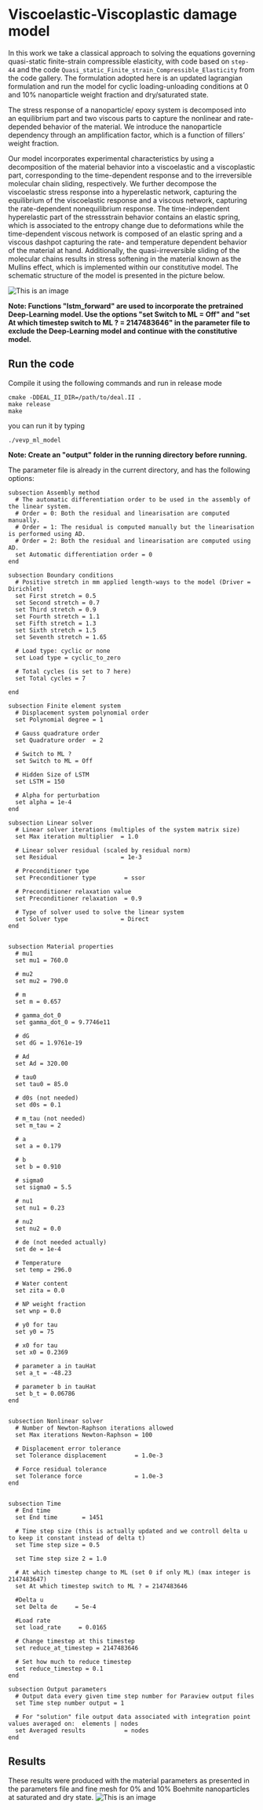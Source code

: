 # Viscoelastic-Viscoplastic damage model

In this work we take a classical approach to solving the equations governing quasi-static finite-strain compressible elasticity, with code based on ```step-44``` and the code ```Quasi_static_Finite_strain_Compressible_Elasticity``` from the code gallery. The formulation adopted here is an updated lagrangian formulation and run the model for cyclic loading-unloading conditions at 0 and 10% nanoparticle weight fraction and dry/saturated state.

The stress response of a nanoparticle/ epoxy system is decomposed into an equilibrium part and two viscous parts to capture 
the nonlinear and rate-depended behavior of the material. We introduce the nanoparticle dependency through an amplification factor, 
which is a function of fillers’ weight fraction.

Our model incorporates experimental characteristics by using a decomposition
of the material behavior into a viscoelastic and a viscoplastic part,
corresponding to the time-dependent response and to the irreversible molecular
chain sliding, respectively. We further decompose the viscoelastic stress
response into a hyperelastic network, capturing the equilibrium of the viscoelastic
response and a viscous network, capturing the rate-dependent nonequilibrium
response. The time-independent hyperelastic part of the stressstrain
behavior contains an elastic spring, which is associated to the entropy
change due to deformations while the time-dependent viscous network is
composed of an elastic spring and a viscous dashpot capturing the rate- and
temperature dependent behavior of the material at hand. Additionally, the
quasi-irreversible sliding of the molecular chains results in stress softening
in the material known as the Mullins effect, which is implemented within
our constitutive model. The schematic structure of the model is presented in the picture below.

![This is an image](/rheo.PNG)

**Note: Functions "lstm_forward" are used to incorporate the pretrained Deep-Learning model. Use the options "set Switch to ML = Off" and "set At which timestep switch to ML ? = 2147483646" in the parameter file to exclude the Deep-Learning model and continue with the constitutive model.**

## Run the code
Compile it using the following commands and run in release mode
```
cmake -DDEAL_II_DIR=/path/to/deal.II .
make release
make
```
you can run it by typing
```
./vevp_ml_model
```
**Note: Create an "output" folder in the running directory before running.**

The parameter file is already in the current directory, and has the following options:
```
subsection Assembly method
  # The automatic differentiation order to be used in the assembly of the linear system.
  # Order = 0: Both the residual and linearisation are computed manually.
  # Order = 1: The residual is computed manually but the linearisation is performed using AD.
  # Order = 2: Both the residual and linearisation are computed using AD. 
  set Automatic differentiation order = 0
end

subsection Boundary conditions
  # Positive stretch in mm applied length-ways to the model (Driver = Dirichlet)
  set First stretch = 0.5
  set Second stretch = 0.7
  set Third stretch = 0.9
  set Fourth stretch = 1.1
  set Fifth stretch = 1.3
  set Sixth stretch = 1.5
  set Seventh stretch = 1.65

  # Load type: cyclic or none
  set Load type = cyclic_to_zero
  
  # Total cycles (is set to 7 here)
  set Total cycles = 7
  
end

subsection Finite element system
  # Displacement system polynomial order
  set Polynomial degree = 1

  # Gauss quadrature order
  set Quadrature order  = 2

  # Switch to ML ?
  set Switch to ML = Off

  # Hidden Size of LSTM
  set LSTM = 150

  # Alpha for perturbation
  set alpha = 1e-4
end

subsection Linear solver
  # Linear solver iterations (multiples of the system matrix size)
  set Max iteration multiplier  = 1.0

  # Linear solver residual (scaled by residual norm)
  set Residual                  = 1e-3

  # Preconditioner type
  set Preconditioner type        = ssor

  # Preconditioner relaxation value
  set Preconditioner relaxation  = 0.9

  # Type of solver used to solve the linear system
  set Solver type               = Direct
end


subsection Material properties
  # mu1
  set mu1 = 760.0
  
  # mu2
  set mu2 = 790.0

  # m
  set m = 0.657
  
  # gamma_dot_0
  set gamma_dot_0 = 9.7746e11
  
  # dG
  set dG = 1.9761e-19
  
  # Ad
  set Ad = 320.00

  # tau0
  set tau0 = 85.0
  
  # d0s (not needed)
  set d0s = 0.1
  
  # m_tau (not needed)
  set m_tau = 2

  # a
  set a = 0.179
  
  # b
  set b = 0.910

  # sigma0
  set sigma0 = 5.5

  # nu1
  set nu1 = 0.23

  # nu2
  set nu2 = 0.0

  # de (not needed actually)
  set de = 1e-4

  # Temperature
  set temp = 296.0
  
  # Water content
  set zita = 0.0
  
  # NP weight fraction 
  set wnp = 0.0

  # y0 for tau
  set y0 = 75

  # x0 for tau
  set x0 = 0.2369

  # parameter a in tauHat
  set a_t = -48.23

  # parameter b in tauHat
  set b_t = 0.06786
end


subsection Nonlinear solver
  # Number of Newton-Raphson iterations allowed
  set Max iterations Newton-Raphson = 100

  # Displacement error tolerance
  set Tolerance displacement        = 1.0e-3

  # Force residual tolerance
  set Tolerance force               = 1.0e-3
end


subsection Time
  # End time
  set End time       = 1451

  # Time step size (this is actually updated and we controll delta u to keep it constant instead of delta t)
  set Time step size = 0.5

  set Time step size 2 = 1.0

  # At which timestep change to ML (set 0 if only ML) (max integer is 2147483647)
  set At which timestep switch to ML ? = 2147483646

  #Delta u
  set Delta de     = 5e-4

  #Load rate
  set load_rate     = 0.0165

  # Change timestep at this timestep
  set reduce_at_timestep = 2147483646

  # Set how much to reduce timestep 
  set reduce_timestep = 0.1
end

subsection Output parameters
  # Output data every given time step number for Paraview output files
  set Time step number output = 1
  
  # For "solution" file output data associated with integration point values averaged on:  elements | nodes
  set Averaged results           = nodes
end

```

## Results

These results were produced with the material parameters as presented in the parameters file and fine mesh for 0% and 10% Boehmite nanoparticles at saturated and dry state.
![This is an image](/fem4.png)

